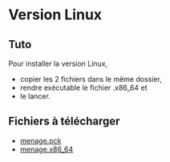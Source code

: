 # Version Linux

## Tuto

Pour installer la version Linux, 

* copier les 2 fichiers dans le même dossier, 
* rendre exécutable le fichier .x86_64 et
* le lancer.


## Fichiers à télécharger

* [menage.pck](./menage.pck)
* [menage.x86_64](./menage.x86_64)